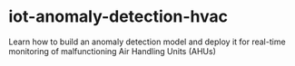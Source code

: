 # iot-anomaly-detection-hvac
Learn how to build an anomaly detection model and deploy it for real-time monitoring of malfunctioning Air Handling Units (AHUs)
